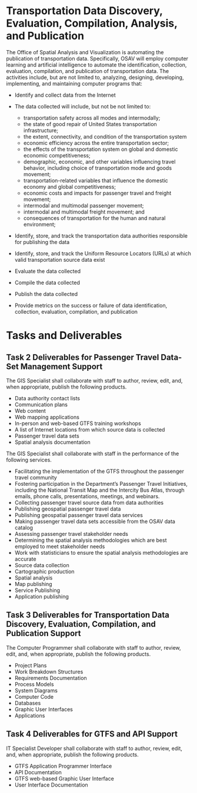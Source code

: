 # Transportation Data Discovery, Evaluation, Compilation, Analysis, and Publication

The Office of Spatial Analysis and Visualization is automating the publication of transportation data. Specifically, OSAV will employ computer learning and artificial intelligence to automate the identification, collection, evaluation, compilation, and publication of transportation data. The activities include, but are not limited to, analyzing, designing, developing, implementing, and maintaining computer programs that:
- Identify and collect data from the Internet
- The data collected will include, but not be not limited to:
  - transportation safety across all modes and intermodally;
  - the state of good repair of United States transportation infrastructure;
  - the extent, connectivity, and condition of the transportation system
  - economic efficiency across the entire transportation sector;
  - the effects of the transportation system on global and domestic economic competitiveness;
  - demographic, economic, and other variables influencing travel behavior, including choice of transportation mode and goods movement;
  - transportation-related variables that influence the domestic economy and global competitiveness;
  - economic costs and impacts for passenger travel and freight movement;
  - intermodal and multimodal passenger movement;
  - intermodal and multimodal freight movement; and
  - consequences of transportation for the human and natural environment;
  
- Identify, store, and track the transportation data authorities responsible for publishing the data
- Identify, store, and track the Uniform Resource Locators (URLs) at which valid transportation source data exist
- Evaluate the data collected
- Compile the data collected
- Publish the data collected
- Provide metrics on the success or failure of data identification, collection, evaluation, compilation, and publication 

# Tasks and Deliverables
## Task 2 Deliverables for Passenger Travel Data-Set Management Support

The GIS Specialist shall collaborate with staff to author, review, edit, and, when appropriate, publish the following products.

- Data authority contact lists
- Communication plans
- Web content 
- Web mapping applications
- In-person and web-based GTFS training workshops
- A list of Internet locations from which source data is collected
- Passenger travel data sets
- Spatial analysis documentation

The GIS Specialist shall collaborate with staff in the performance of the following services.
- Facilitating the implementation of the GTFS throughout the passenger travel community
- Fostering participation in the Department’s Passenger Travel Initiatives, including the National Transit Map and the Intercity Bus Atlas, through emails, phone calls, presentations, meetings, and webinars.
- Collecting passenger travel source data from data authorities
- Publishing geospatial passenger travel data
- Publishing geospatial passenger travel data services
- Making passenger travel data sets accessible from the OSAV data catalog
- Assessing passenger travel stakeholder needs
- Determining the spatial analysis methodologies which are best employed to meet stakeholder needs
- Work with statisticians to ensure the spatial analysis methodologies are accurate
- Source data collection
- Cartographic production
- Spatial analysis
- Map publishing
- Service Publishing
- Application publishing

## Task 3 Deliverables for Transportation Data Discovery, Evaluation, Compilation, and Publication Support

The Computer Programmer shall collaborate with staff to author, review, edit, and, when appropriate, publish the following products.

- Project Plans
- Work Breakdown Structures
- Requirements Documentation
- Process Models
- System Diagrams
- Computer Code
- Databases
- Graphic User Interfaces
- Applications

## Task 4 Deliverables for GTFS and API Support

IT Specialist Developer shall collaborate with staff to author, review, edit, and, when appropriate, publish the following products.

- GTFS Application Programmer Interface
- API Documentation
- GTFS web-based Graphic User Interface
- User Interface Documentation

